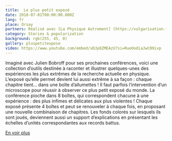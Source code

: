 ```yaml
---
title:  Le plus petit exposé
date: 2018-07-01T00:00:00.000Z
lang: fr
place: Orsay
partners: Réalisé avec [La Physique Autrement] (https://vulgarisation.fr/)
category: Stories & popularization
background: rgb(255, 45, 0)
gallery: pluspetitexpose
video: https://www.youtube.com/embed/xDJp8ZMEAzU?si=RueOodiaJwC09ivp
---
```

Imaginé avec Julien Bobroff pour ses prochaines conférences, voici une collection d’outils destinée à raconter et illustrer quelques-unes des expériences les plus extrêmes de la recherche actuelle en physique. L’exposé qu’elle permet devient lui aussi extrême à sa façon : chaque chapitre tient… dans une boîte d’allumettes ! Il faut parfois l’intervention d’un microscope pour réussir à observer ce plus petit exposé du monde. La conférence pioche dans 8 boîtes, qui correspondent chacune à une expérience : des plus infimes et délicates aux plus violentes ! Chaque exposé présente 4 boîtes et peut se renouveler à chaque fois, en proposant une nouvelle combinaison de chapitres.  Les fonds colorés sur lesquels ils sont joués, deviennent aussi un support d’explications en présentant les échelles d’unités correspondantes aux records battus.

[En voir plus](https://vulgarisation.fr/)